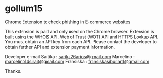 # gollum15
Chrome Extension to check phishing in E-commerce websites

This extension is paid and only used on the Chrome browser. 
Extension is built using the WHOIS API, Web of Trust (WOT) API and HTTPS Lookup API. 
You must obtain an API key from each API. 
Please contact the developer to obtain further API and extension payment information.

Developer e-mail
Sartika : sarika26arios@gmail.com
Marcelino : marcelino14sirait@gmail.com
Fransiska : fransiskasiburian1@gmail.com

Thanks.
